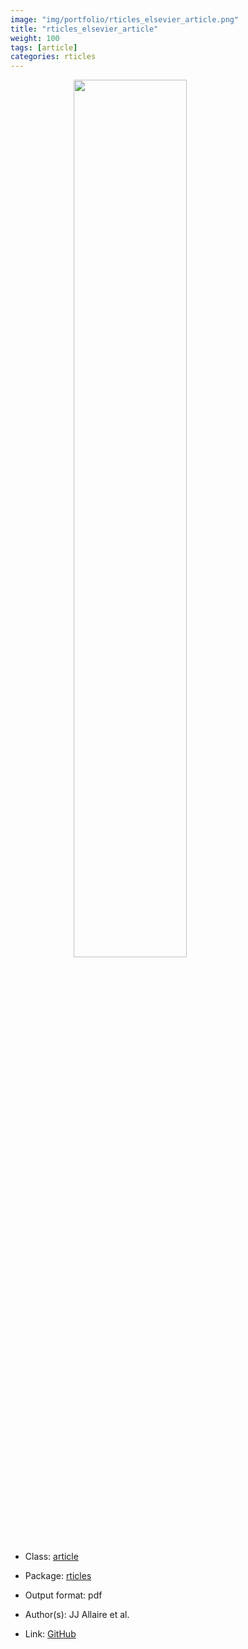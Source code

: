```yaml
---
image: "img/portfolio/rticles_elsevier_article.png"
title: "rticles_elsevier_article"
weight: 100
tags: [article]
categories: rticles
---
```




<!--more-->

<a href="../../img/portfolio/rticles_elsevier_article.png"><img class = "jf-image-shadow" src="../../img/portfolio/rticles_elsevier_article.png" style="display: block; margin: auto;" width="60%"></a>

- Class: [article](../../tags/article)
- Package: [rticles](rticles)
- Output format: pdf

- Author(s): JJ Allaire et al.
- Link: [GitHub](https://github.com/rstudio/rticles)


